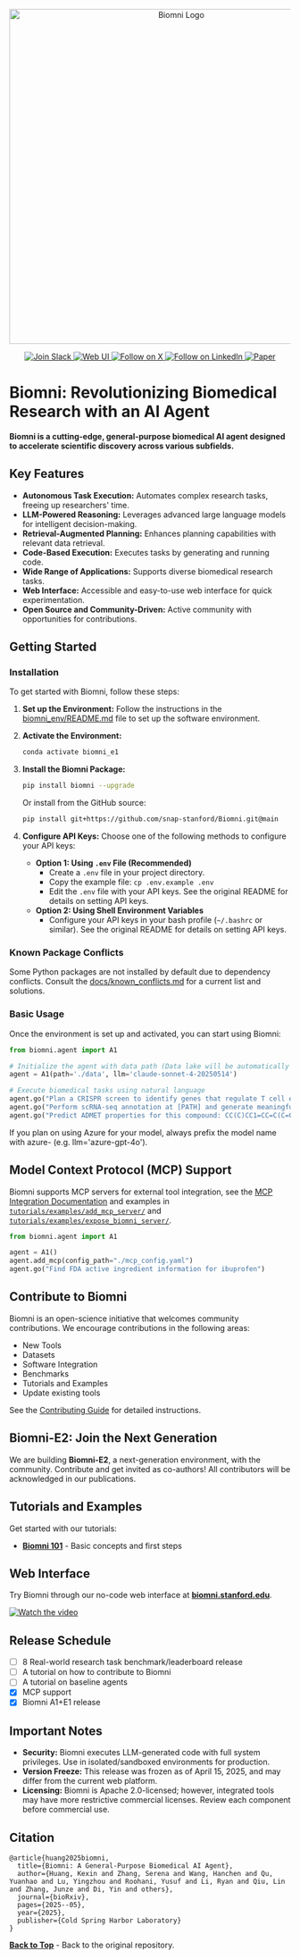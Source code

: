 <p align="center">
  <img src="./figs/biomni_logo.png" alt="Biomni Logo" width="600px" />
</p>

<p align="center">
<a href="https://join.slack.com/t/biomnigroup/shared_invite/zt-38dat07mc-mmDIYzyCrNtV4atULTHRiw">
<img src="https://img.shields.io/badge/Join-Slack-4A154B?style=for-the-badge&logo=slack" alt="Join Slack" />
</a>
<a href="https://biomni.stanford.edu">
<img src="https://img.shields.io/badge/Try-Web%20UI-blue?style=for-the-badge" alt="Web UI" />
</a>
<a href="https://x.com/ProjectBiomni">
<img src="https://img.shields.io/badge/Follow-on%20X-black?style=for-the-badge&logo=x" alt="Follow on X" />
</a>
<a href="https://www.linkedin.com/company/project-biomni">
<img src="https://img.shields.io/badge/Follow-LinkedIn-0077B5?style=for-the-badge&logo=linkedin" alt="Follow on LinkedIn" />
</a>
<a href="https://www.biorxiv.org/content/10.1101/2025.05.30.656746v1">
<img src="https://img.shields.io/badge/Read-Paper-green?style=for-the-badge" alt="Paper" />
</a>
</p>

# Biomni: Revolutionizing Biomedical Research with an AI Agent

**Biomni is a cutting-edge, general-purpose biomedical AI agent designed to accelerate scientific discovery across various subfields.**

## Key Features

*   **Autonomous Task Execution:** Automates complex research tasks, freeing up researchers' time.
*   **LLM-Powered Reasoning:** Leverages advanced large language models for intelligent decision-making.
*   **Retrieval-Augmented Planning:** Enhances planning capabilities with relevant data retrieval.
*   **Code-Based Execution:** Executes tasks by generating and running code.
*   **Wide Range of Applications:** Supports diverse biomedical research tasks.
*   **Web Interface:** Accessible and easy-to-use web interface for quick experimentation.
*   **Open Source and Community-Driven:** Active community with opportunities for contributions.

## Getting Started

### Installation

To get started with Biomni, follow these steps:

1.  **Set up the Environment:** Follow the instructions in the [biomni_env/README.md](biomni_env/README.md) file to set up the software environment.
2.  **Activate the Environment:**

    ```bash
    conda activate biomni_e1
    ```

3.  **Install the Biomni Package:**
    ```bash
    pip install biomni --upgrade
    ```
    Or install from the GitHub source:
    ```bash
    pip install git+https://github.com/snap-stanford/Biomni.git@main
    ```

4.  **Configure API Keys:**
    Choose one of the following methods to configure your API keys:

    *   **Option 1: Using `.env` File (Recommended)**
        *   Create a `.env` file in your project directory.
        *   Copy the example file: `cp .env.example .env`
        *   Edit the `.env` file with your API keys.  See the original README for details on setting API keys.
    *   **Option 2: Using Shell Environment Variables**
        *   Configure your API keys in your bash profile (`~/.bashrc` or similar). See the original README for details on setting API keys.

### Known Package Conflicts

Some Python packages are not installed by default due to dependency conflicts. Consult the [docs/known_conflicts.md](./docs/known_conflicts.md) for a current list and solutions.

### Basic Usage

Once the environment is set up and activated, you can start using Biomni:

```python
from biomni.agent import A1

# Initialize the agent with data path (Data lake will be automatically downloaded on first run (~11GB))
agent = A1(path='./data', llm='claude-sonnet-4-20250514')

# Execute biomedical tasks using natural language
agent.go("Plan a CRISPR screen to identify genes that regulate T cell exhaustion, generate 32 genes that maximize the perturbation effect.")
agent.go("Perform scRNA-seq annotation at [PATH] and generate meaningful hypothesis")
agent.go("Predict ADMET properties for this compound: CC(C)CC1=CC=C(C=C1)C(C)C(=O)O")
```
If you plan on using Azure for your model, always prefix the model name with azure- (e.g. llm='azure-gpt-4o').

## Model Context Protocol (MCP) Support

Biomni supports MCP servers for external tool integration, see the [MCP Integration Documentation](docs/mcp_integration.md) and examples in [`tutorials/examples/add_mcp_server/`](tutorials/examples/add_mcp_server/) and [`tutorials/examples/expose_biomni_server/`](tutorials/examples/expose_biomni_server/).

```python
from biomni.agent import A1

agent = A1()
agent.add_mcp(config_path="./mcp_config.yaml")
agent.go("Find FDA active ingredient information for ibuprofen")
```

## Contribute to Biomni

Biomni is an open-science initiative that welcomes community contributions. We encourage contributions in the following areas:

*   New Tools
*   Datasets
*   Software Integration
*   Benchmarks
*   Tutorials and Examples
*   Update existing tools

See the [Contributing Guide](CONTRIBUTION.md) for detailed instructions.

## Biomni-E2: Join the Next Generation

We are building **Biomni-E2**, a next-generation environment, with the community. Contribute and get invited as co-authors! All contributors will be acknowledged in our publications.

## Tutorials and Examples

Get started with our tutorials:

*   **[Biomni 101](./tutorials/biomni_101.ipynb)** - Basic concepts and first steps

## Web Interface

Try Biomni through our no-code web interface at **[biomni.stanford.edu](https://biomni.stanford.edu)**.

[![Watch the video](https://img.youtube.com/vi/E0BRvl23hLs/maxresdefault.jpg)](https://youtu.be/E0BRvl23hLs)

## Release Schedule

*   [ ] 8 Real-world research task benchmark/leaderboard release
*   [ ] A tutorial on how to contribute to Biomni
*   [ ] A tutorial on baseline agents
*   [x] MCP support
*   [x] Biomni A1+E1 release

## Important Notes

*   **Security:** Biomni executes LLM-generated code with full system privileges. Use in isolated/sandboxed environments for production.
*   **Version Freeze:** This release was frozen as of April 15, 2025, and may differ from the current web platform.
*   **Licensing:** Biomni is Apache 2.0-licensed; however, integrated tools may have more restrictive commercial licenses. Review each component before commercial use.

## Citation

```
@article{huang2025biomni,
  title={Biomni: A General-Purpose Biomedical AI Agent},
  author={Huang, Kexin and Zhang, Serena and Wang, Hanchen and Qu, Yuanhao and Lu, Yingzhou and Roohani, Yusuf and Li, Ryan and Qiu, Lin and Zhang, Junze and Di, Yin and others},
  journal={bioRxiv},
  pages={2025--05},
  year={2025},
  publisher={Cold Spring Harbor Laboratory}
}
```

**[Back to Top](#)** - Back to the original repository.